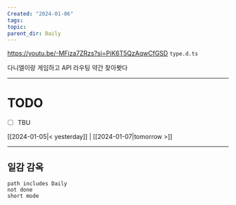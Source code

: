 ```yaml
---
Created: "2024-01-06"
tags: 
topic: 
parent_dir: Daily
---
```


https://youtu.be/-MFiza7ZRzs?si=PiK6T5QzAqwCfGSD
`type.d.ts` 

다니엘이랑 게임하고 API 라우팅 약간 찾아봣다

----
# TODO
- [ ] TBU 
  
[[2024-01-05|< yesterday]] | [[2024-01-07|tomorrow >]]  
  
---  
## 일감 감옥  
```tasks  
path includes Daily  
not done  
short mode  
```
